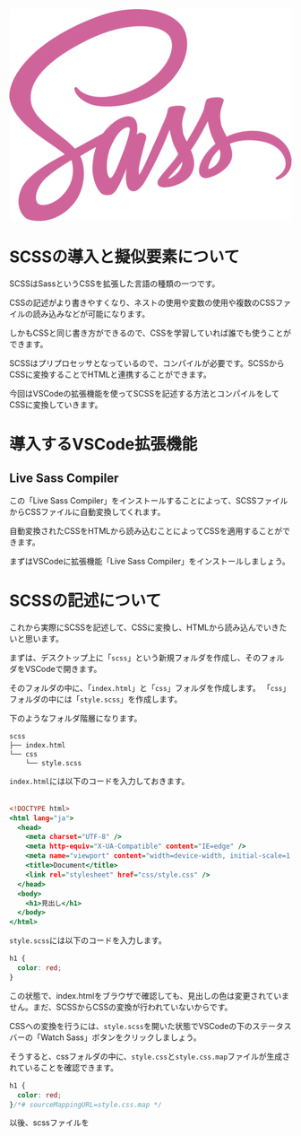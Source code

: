 ![](sass.svg)

# SCSSの導入と擬似要素について

SCSSはSassというCSSを拡張した言語の種類の一つです。

CSSの記述がより書きやすくなり、ネストの使用や変数の使用や複数のCSSファイルの読み込みなどが可能になります。

しかもCSSと同じ書き方ができるので、CSSを学習していれば誰でも使うことができます。

SCSSはプリプロセッサとなっているので、コンパイルが必要です。SCSSからCSSに変換することでHTMLと連携することができます。

今回はVSCodeの拡張機能を使ってSCSSを記述する方法とコンパイルをしてCSSに変換していきます。

# 導入するVSCode拡張機能

## Live Sass Compiler

この「Live Sass Compiler」をインストールすることによって、SCSSファイルからCSSファイルに自動変換してくれます。

自動変換されたCSSをHTMLから読み込むことによってCSSを適用することができます。

まずはVSCodeに拡張機能「Live Sass Compiler」をインストールしましょう。

# SCSSの記述について

これから実際にSCSSを記述して、CSSに変換し、HTMLから読み込んでいきたいと思います。

まずは、デスクトップ上に「`scss`」という新規フォルダを作成し、そのフォルダをVSCodeで開きます。

そのフォルダの中に、「`index.html`」と「`css`」フォルダを作成します。
「`css`」フォルダの中には「`style.scss`」を作成します。

下のようなフォルダ階層になります。

```
scss
├── index.html
└── css
    └── style.scss
```

`index.html`には以下のコードを入力しておきます。

```index.html

<!DOCTYPE html>
<html lang="ja">
  <head>
    <meta charset="UTF-8" />
    <meta http-equiv="X-UA-Compatible" content="IE=edge" />
    <meta name="viewport" content="width=device-width, initial-scale=1.0" />
    <title>Document</title>
    <link rel="stylesheet" href="css/style.css" />
  </head>
  <body>
    <h1>見出し</h1>
  </body>
</html>

```

`style.scss`には以下のコードを入力します。

```style.scss
h1 {
  color: red;
}
```

この状態で、index.htmlをブラウザで確認しても、見出しの色は変更されていません。まだ、SCSSからCSSの変換が行われていないからです。

CSSへの変換を行うには、`style.scss`を開いた状態でVSCodeの下のステータスバーの「Watch Sass」ボタンをクリックしましょう。

そうすると、cssフォルダの中に、`style.css`と`style.css.map`ファイルが生成されていることを確認できます。

```style.css
h1 {
  color: red;
}/*# sourceMappingURL=style.css.map */
```
以後、scssファイルを
